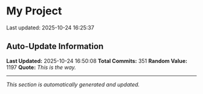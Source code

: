 # My Project


Last updated: 2025-10-24 16:25:37































































































































































































































































































































































## Auto-Update Information

**Last Updated:** 2025-10-24 16:50:08
**Total Commits:** 351
**Random Value:** 1197
**Quote:** _This is the way._

---
_This section is automatically generated and updated._